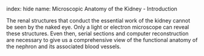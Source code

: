 index: hide
name: Microscopic Anatomy of the Kidney - Introduction

The renal structures that conduct the essential work of the kidney cannot be seen by the naked eye. Only a light or electron microscope can reveal these structures. Even then, serial sections and computer reconstruction are necessary to give us a comprehensive view of the functional anatomy of the nephron and its associated blood vessels.
